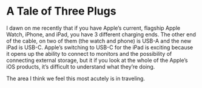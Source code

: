# A Tale of Three Plugs
I dawn on me recently that if you have Apple’s current, flagship Apple Watch, iPhone, and iPad, you have 3 different charging ends. The other end of the cable, on two of them (the watch and phone) is USB-A and the new iPad is USB-C. Apple’s switching to USB-C for the iPad is exciting because it opens up the ability to connect to monitors and the possibility of connecting external storage, but it if you look at the whole of the Apple’s iOS products, it’s difficult to understand what they’re doing. 

The area I think we feel this most acutely is in traveling. 